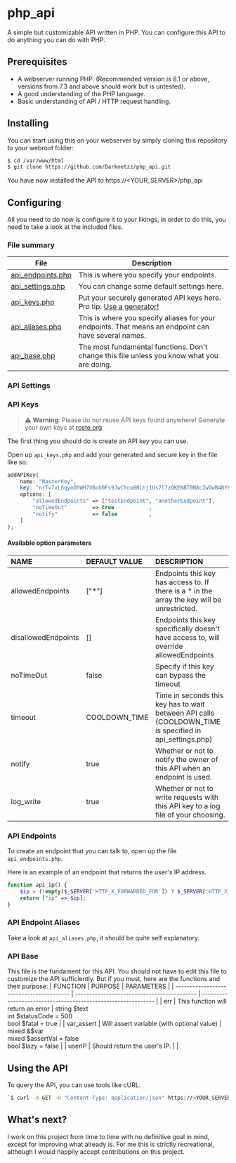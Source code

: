 # php_api
A simple but customizable API written in PHP. You can configure this API to do anything you can do with PHP.

## Prerequisites
- A webserver running PHP. (Recommended version is 8.1 or above, versions from 7.3 and above should work but is untested).
- A good understanding of the PHP language.
- Basic understanding of API / HTTP request handling.

## Installing

You can start using this on your webserver by simply cloning this repository to your webroot folder:
```bash
$ cd /var/www/html
$ git clone https://github.com/Darknetzz/php_api.git
```

You have now installed the API to https://<YOUR_SERVER>/php_api

## Configuring

All you need to do now is configure it to your likings, in order to do this, you need to take a look at the included files.

### File summary
| File | Description |
| --- | --- |
| [api_endpoints.php](#api-endpoints) | This is where you specify your endpoints. |
| [api_settings.php](#api-settings)  | You can change some default settings here.|
| [api_keys.php](#api-keys)      | Put your securely generated API keys here. Pro tip: [Use a generator!](https://server.roste.org/rand/#rsgen) |
| [api_aliases.php](#api-endpoint-aliases)   | This is where you specify aliases for your endpoints. That means an endpoint can have several names. |
| [api_base.php](#api-base)      | The most fundamental functions. Don't change this file unless you know what you are doing. |

### API Settings

### API Keys

> :warning: **Warning**: Please do not reuse API keys found anywhere! Generate your own keys at [roste.org](https://roste.org/rand/#rsgen).

The first thing you should do is create an API key you can use.

Open up `api_keys.php` and add your generated and secure key in the file like so:
````php
addAPIKey(
    name: "MasterKey",
    key: "nrTv7xL6qyoOhWH7VBoh0Fs9JwChcoBNLhj1Us7l7zQKENBT0N8cZwDwB48YPdRL",
    options: [
        "allowedEndpoints" => ["testEndpoint", "anotherEndpoint"], 
        "noTimeOut"        => true           , 
        "notify"           => false          , 
    ]
);
````

#### Available option parameters
| NAME                | DEFAULT VALUE | DESCRIPTION                                                                                             |
| :------------------ | :------------ | :------------------------------------------------------------------------------------------------------ |
| allowedEndpoints    | ["*"]         | Endpoints this key has access to. If there is a * in the array the key will be unrestricted.            |
| disallowedEndpoints | []            | Endpoints this key specifically doesn't have access to, will override allowedEndpoints                  |
| noTimeOut           | false         | Specify if this key can bypass the timeout                                                              |
| timeout             | COOLDOWN_TIME | Time in seconds this key has to wait between API calls (COOLDOWN_TIME is specified in api_settings.php) |
| notify              | true          | Whether or not to notify the owner of this API when an endpoint is used.                                |
| log_write           | true          | Whether or not to write requests with this API key to a log file of your choosing.                      |

### API Endpoints
To create an endpoint that you can talk to, open up the file `api_endpoints.php`.

Here is an example of an endpoint that returns the user's IP address.
````php
function api_ip() {
    $ip = (!empty($_SERVER['HTTP_X_FORWARDED_FOR']) ? $_SERVER['HTTP_X_FORWARDED_FOR'] : $_SERVER['REMOTE_ADDR']);
    return ["ip" => $ip];
}
````

### API Endpoint Aliases
Take a look at `api_aliases.php`, it should be quite self explanatory.

### API Base
This file is the fundament for this API. You should not have to edit this file to customize the API sufficiently.
But if you must, here are the functions and their purpose:
| FUNCTION                                 | PURPOSE                                     | PARAMETERS                                                    |
| ---------------------------------------- | ------------------------------------------- | ------------------------------------------------------------- |
| err                                      | This function will return an error          | string $text<br>int $statusCode = 500<br>bool $fatal = true   |
| var_assert                               | Will assert variable (with optional value)  | mixed &$var<br>mixed $assertVal = false<br>bool $lazy = false |
| userIP                                   | Should return the user's IP.                |                                                               |

## Using the API
To query the API, you can use tools like cURL.

````bash
`$ curl -X GET -H "Content-Type: application/json" https://<YOUR_SERVER>/php_api/?apikey=nrTv7xL6qyoOhWH7VBoh0Fs9JwChcoBNLhj1Us7l7zQKENBT0N8cZwDwB48YPdRL&endpoint=ip
````

## What's next?
I work on this project from time to time with no definitive goal in mind, except for improving what already is. For me this is strictly recreational, although I would happily accept contributions on this project.
